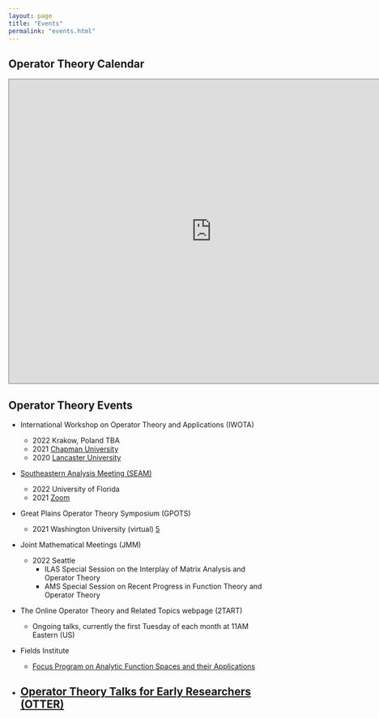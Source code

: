 ```yaml
---
layout: page
title: "Events"
permalink: "events.html"
---
```





## Operator Theory Calendar

<iframe src="https://calendar.google.com/calendar/embed?height=600&wkst=1&bgcolor=%23ffffff&ctz=America%2FLos_Angeles&src=dGthdmQ5cDRyNnNxanJrMWk2b3Flb2x0NDhAZ3JvdXAuY2FsZW5kYXIuZ29vZ2xlLmNvbQ&src=ODFqbnFmdjNvMGJiYWdzZjg2bHAyYm5hNTRAZ3JvdXAuY2FsZW5kYXIuZ29vZ2xlLmNvbQ&color=%237986CB&color=%238E24AA&title=Operatory%20Theory%20Events" style="border:solid 1px #777" width="800" height="600" frameborder="0" scrolling="no"></iframe>

## Operator Theory Events

- International Workshop on Operator Theory and Applications (IWOTA)
	- 2022 Krakow, Poland TBA
	- 2021 [Chapman University][1]
	- 2020 [Lancaster University][2]

- [Southeastern Analysis Meeting (SEAM)][4]
	- 2022 University of Florida 
	- 2021 [Zoom][3]

- Great Plains Operator Theory Symposium (GPOTS)
	- 2021 Washington University (virtual) [5]

- Joint Mathematical Meetings (JMM)
	- 2022 Seattle
		- ILAS Special Session on the Interplay of Matrix Analysis and Operator Theory
		- AMS Special Session on Recent Progress in Function Theory and Operator Theory

- The Online Operator Theory and Related Topics webpage (2TART)
	- Ongoing talks, currently the first Tuesday of each month at 11AM Eastern (US)

- Fields Institute
 	- [Focus Program on Analytic Function Spaces and their Applications][6]

- [Operator Theory Talks for Early Researchers (OTTER)][7]
	-



[1]:<https://www.lancaster.ac.uk/maths/iwotauk2021/>
[2]:<https://www.chapman.edu/scst/conferences-and-events/iwota-2021/index.aspx>
[3]:<https://people.clas.ufl.edu/pascoej/seam-2021>
[4]:<http://www.math.utk.edu/~richter/seam/>
[5]:<https://www.math.wustl.edu/~ylsong/GPOTS.php>
[6]:<http://www.fields.utoronto.ca/activities/21-22/function>	
[7]:<https://sites.google.com/view/otter-math/home>